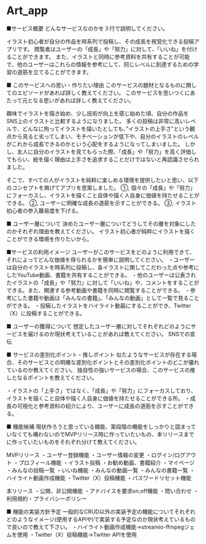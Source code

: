 # Art_app

■サービス概要
どんなサービスなのかを３行で説明してください。

イラスト初心者が自分の作品を時系列で投稿し、その成長を視覚化できる投稿アプリです。
閲覧者はユーザーの「成長」や「努力」に対して、「いいね」を付けることができます。
また、イラストと同時に参考資料を共有することが可能で、他のユーザーはこれらの情報を参考にして、同じレベルに到達するための学習の道筋を立てることができます。

■ このサービスへの思い・作りたい理由
このサービスの題材となるものに関してのエピソードがあれば詳しく教えてください。
このサービスを思いつくにあたって元となる思いがあれば詳しく教えてください。

趣味でイラストを描き始め、少し技術が向上を感じ始めた頃、自分の作品をSNS上のイラストと比較するようになりました。
多くの投稿は非常に高いレベルで、どんなに拘ってイラストを描いたとしても、”イラストの上手さ”という観点から見ると劣ってしまい、モチベーションが低下や、自分のイラストのレベルがこれから成長できるのかという心配をするようになってしまいました。
しかし、友人に自分のイラストを見てもらった際、「成長」や「努力」を高く評価してもらい、絵を描く理由は上手さを追求することだけではないと再認識させられました。

そこで、すべての人がイラストを純粋に楽しめる環境を提供したいと思い、以下のコンセプトを掲げてアプリを思案しました。
①, 個々の「成長」や「努力」にフォーカスし、イラストを描くこと自体や描く人自身に価値を持たせることができる。
②, ユーザーに明確な成長の道筋を示すことができる。
③, イラスト初心者の参入難易度を下げる。

■ ユーザー層について
決めたユーザー層についてどうしてその層を対象にしたのかそれぞれ理由を教えてください。
イラスト初心者が純粋にイラストを描くことができる環境を作りたいから。

■サービスの利用イメージ
ユーザーがこのサービスをどのように利用できて、それによってどんな価値を得られるかを簡単に説明してください。
・ユーザーは自分のイラストを時系列に投稿し、各イラストに関してこだわった点や参考にしたYouTube動画、書籍を共有することができる。
・他のユーザーは公表されたイラストの「成長」や「努力」に対して「いいね」や、コメントをすることができる。また、関連する参考動画や書籍を同時に閲覧することができる。
・参考にした書籍や動画は「みんなの書籍」、「みんなの動画」として一覧で見ることができる。
・投稿したイラストをハイライト動画にすることができ、Twitter（X）に投稿することができる。

■ ユーザーの獲得について
想定したユーザー層に対してそれぞれどのようにサービスを届けるのか現状考えていることがあれば教えてください。
SNSでの宣伝

■ サービスの差別化ポイント・推しポイント
似たようなサービスが存在する場合、そのサービスとの明確な差別化ポイントとその差別化ポイントのどこが優れているのか教えてください。
独自性の強いサービスの場合、このサービスの推しとなるポイントを教えてください。

・イラストの「上手さ」ではなく、「成長」や「努力」にフォーカスしており、イラストを描くこと自体や描く人自身に価値を持たせることができる所。
・成長の可視化と参考資料の紹介により、ユーザーに成長の道筋を示すことができる。

■ 機能候補
現状作ろうと思っている機能、案段階の機能をしっかりと固まっていなくても構わないのでMVPリリース時に作っていたいもの、本リリースまでに作っていたいものをそれぞれ分けて教えてください。

MVPリリース
・ユーザー登録機能
・ユーザー情報の変更
・ログイン/ログアウト
・プロフィール機能
・イラスト投稿
・お勧め動画、書籍紹介
・マイページ
・みんなの投稿一覧
・いいね機能
・みんなの動画一覧
・みんなの書籍一覧
・ハイライト動画作成機能
・Twitter（X）投稿機能
・パスワードリセット機能

本リリース
・公開、非公開機能
・アドバイスを要求on,off機能
・問い合わせ
・利用規約・プライバシーポリシー

■ 機能の実装方針予定
一般的なCRUD以外の実装予定の機能についてそれぞれどのようなイメージ(使用するAPIや)で実装する予定なのか現状考えているもので良いので教えて下さい。
・ハイライト動画作成機能→streamio-ffmpegジェムを使用
・Twitter（X）投稿機能→Twitter APIを使用

